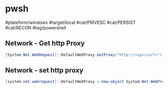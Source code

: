 # pwsh

#plateform/windows #target/local #cat/PRIVESC #cat/PERSIST #cat/RECON #tag/powershell 

## Network - Get http Proxy
```powershell
[System.Net.WebRequest]::DefaultWebProxy.GetProxy("http://<ip>/<url>")
```

## Network - set http proxy
```powershell
[system.net.webrequest]::DefaultWebProxy = new-object System.Net.WebProxy("http://<proxaddress|$proxyAddr>")
```